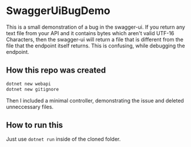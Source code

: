 # SwaggerUiBugDemo

This is a small demonstration of a bug in the swagger-ui.
If you return any text file from your API and it contains bytes which aren't valid UTF-16 Characters, then the swagger-ui will return a file that is different from the file that the endpoint itself returns.
This is confusing, while debugging the endpoint.

## How this repo was created

```bash
dotnet new webapi
dotnet new gitignore

```
Then I included a minimal controller, demonstrating the issue and deleted unneccessary files.

## How to run this

Just use `dotnet run` inside of the cloned folder.